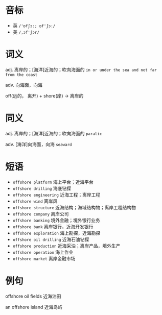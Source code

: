 # 音标

- 英 `/'ɒfʃɔː; ɒf'ʃɔː/`
- 美 `/,ɔf'ʃɔr/`

# 词义

adj. 离岸的；[海洋]近海的；吹向海面的
`in or under the sea and not far from the coast`

adv. 向海面，向海




off(远的， 离开) + shore(岸) → 离岸的

# 同义

adj. 离岸的；[海洋]近海的；吹向海面的
`paralic`

adv. [海洋]向海面，向海
`seaward`

# 短语

- `offshore platform` 海上平台；近海平台
- `offshore drilling` 海底钻探
- `offshore engineering` 近海工程；离岸工程
- `offshore wind` 离岸风
- `offshore structure` 近海结构；海域结构物；离岸工程结构物
- `offshore company` 离岸公司
- `offshore banking` 境外金融；境外银行业务
- `offshore bank` 离岸银行，近海开发银行
- `offshore exploration` 海上勘探，近海勘探
- `offshore oil drilling` 近海石油钻探
- `offshore production` 近海采油；离岸产品，境外生产
- `offshore operation` 海上作业
- `offshore market` 离岸金融市场

# 例句

offshore oil fields
近海油田

an offshore island
近海岛屿


